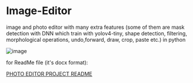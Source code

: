 # Image-Editor
image and photo editor with many extra features (some of them are mask detection with DNN which train with yolov4-tiny, shape detection, filtering, morphological operations, undo,forward, draw, crop, paste etc.) in python

![image](https://user-images.githubusercontent.com/44711182/151954970-4a832b86-f6da-4617-bda2-0618b7fc0f5d.png)


for ReadMe file (it's docx format):

[PHOTO EDITOR PROJECT README](https://github.com/Daymenion/Image-Editor/blob/main/ReadMe.docx)
